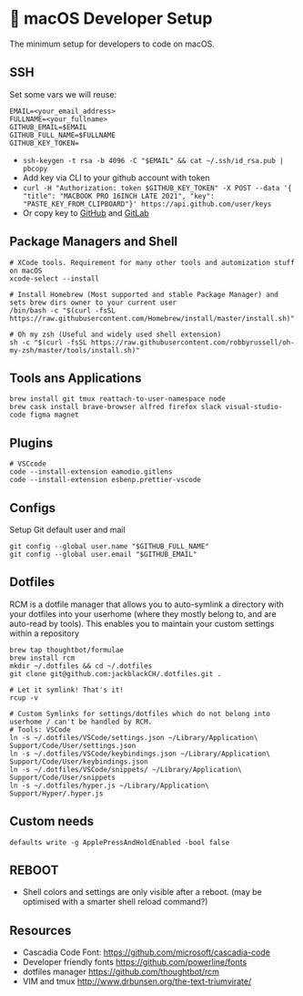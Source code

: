  macOS Developer Setup
=======================

The minimum setup for developers to code on macOS.

## SSH
Set some vars we will reuse:
```
EMAIL=<your_email_address>
FULLNAME=<your_fullname>
GITHUB_EMAIL=$EMAIL
GITHUB_FULL_NAME=$FULLNAME
GITHUB_KEY_TOKEN=
```

- `ssh-keygen -t rsa -b 4096 -C "$EMAIL" && cat ~/.ssh/id_rsa.pub | pbcopy`
- Add key via CLI to your github account with token
- ```curl -H "Authorization: token $GITHUB_KEY_TOKEN" -X POST --data '{ "title": "MACBOOK PRO 16INCH LATE 2021", "key": "PASTE_KEY_FROM_CLIPBOARD"}' https://api.github.com/user/keys```
- Or copy key to [GitHub](https://github.com/settings/keys) and [GitLab](https://gitlab.com/profile/keys)

## Package Managers and Shell
```
# XCode tools. Requirement for many other tools and automization stuff on macOS
xcode-select --install

# Install Homebrew (Most supported and stable Package Manager) and sets brew dirs owner to your current user
/bin/bash -c "$(curl -fsSL https://raw.githubusercontent.com/Homebrew/install/master/install.sh)"

# Oh my zsh (Useful and widely used shell extension)
sh -c "$(curl -fsSL https://raw.githubusercontent.com/robbyrussell/oh-my-zsh/master/tools/install.sh)"
```

## Tools ans Applications
```
brew install git tmux reattach-to-user-namespace node
brew cask install brave-browser alfred firefox slack visual-studio-code figma magnet
```

## Plugins
```
# VSCcode
code --install-extension eamodio.gitlens
code --install-extension esbenp.prettier-vscode
```

## Configs
Setup Git default user and mail
```
git config --global user.name "$GITHUB_FULL_NAME"
git config --global user.email "$GITHUB_EMAIL"
```

## Dotfiles 
RCM is a dotfile manager that allows you to auto-symlink a directory with your dotfiles into your userhome (where they mostly belong to, and are auto-read by tools).
This enables you to maintain your custom settings within a repository 
```
brew tap thoughtbot/formulae
brew install rcm
mkdir ~/.dotfiles && cd ~/.dotfiles
git clone git@github.com:jackblackCH/.dotfiles.git .

# Let it symlink! That's it!
rcup -v

# Custom Symlinks for settings/dotfiles which do not belong into userhome / can't be handled by RCM. 
# Tools: VSCode
ln -s ~/.dotfiles/VSCode/settings.json ~/Library/Application\ Support/Code/User/settings.json
ln -s ~/.dotfiles/VSCode/keybindings.json ~/Library/Application\ Support/Code/User/keybindings.json
ln -s ~/.dotfiles/VSCode/snippets/ ~/Library/Application\ Support/Code/User/snippets
ln -s ~/.dotfiles/hyper.js ~/Library/Application\ Support/Hyper/.hyper.js
```

## Custom needs
```
defaults write -g ApplePressAndHoldEnabled -bool false
```

## REBOOT
- Shell colors and settings are only visible after a reboot. (may be optimised with a smarter shell reload command?)

## Resources
- Cascadia Code Font: https://github.com/microsoft/cascadia-code
- Developer friendly fonts https://github.com/powerline/fonts
- dotfiles manager https://github.com/thoughtbot/rcm
- VIM and tmux http://www.drbunsen.org/the-text-triumvirate/
